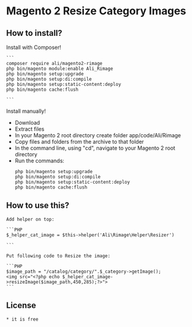 Magento 2 Resize Category Images
================================

## How to install?


Install with Composer!

	```
	composer require ali/magento2-rimage
	php bin/magento module:enable Ali_Rimage
	php bin/magento setup:upgrade
	php bin/magento setup:di:compile
	php bin/magento setup:static-content:deploy
	php bin/magento cache:flush
 
	```


Install manually!

  * Download
  * Extract files
  * In your Magento 2 root directory create folder app/code/Ali/Rimage
  * Copy files and folders from the archive to that folder
  * In the command line, using "cd", navigate to your Magento 2 root directory
  * Run the commands:
	```
	php bin/magento setup:upgrade
	php bin/magento setup:di:compile
	php bin/magento setup:static-content:deploy
	php bin/magento cache:flush
	```



## How to use this?

	Add helper on top:

	```PHP
	$_helper_cat_image = $this->helper('Ali\Rimage\Helper\Resizer')

	```

	Put following code to Resize the image:

	```PHP
	$image_path = "/catalog/category/".$_category->getImage();
	<img src="<?php echo $_helper_cat_image->resizeImage($image_path,450,285);?>">
	```


## License
	* it is free
